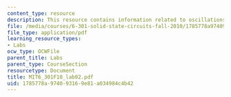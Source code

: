 ```yaml
---
content_type: resource
description: This resource contains information related to oscillations.
file: /media/courses/6-301-solid-state-circuits-fall-2010/1785778a974093169e81a034984c4b42_MIT6_301F10_lab02.pdf
file_type: application/pdf
learning_resource_types:
- Labs
ocw_type: OCWFile
parent_title: Labs
parent_type: CourseSection
resourcetype: Document
title: MIT6_301F10_lab02.pdf
uid: 1785778a-9740-9316-9e81-a034984c4b42
---
```

